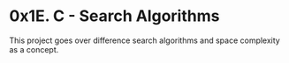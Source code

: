 # 0x1E. C - Search Algorithms

This project goes over difference search algorithms and space complexity as a concept.
